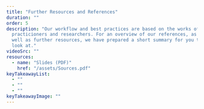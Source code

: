```yaml
---
title: "Further Resources and References"
duration: ""
order: 5
description: "Our workflow and best practices are based on the works of many
  practicioners and researchers. For an overview of our references, as
  well as further resources, we have prepared a short summary for you to
  look at."
videoSrc: ""
resources:
  - name: "Slides (PDF)"
    href: "/assets/Sources.pdf"
keyTakeawayList:
  - ""
  - ""
  - ""
keyTakeawayImage: ""
---
```

